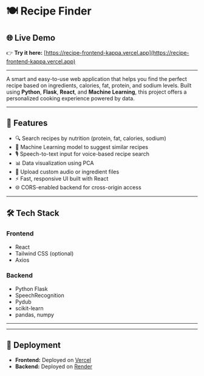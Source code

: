 # 🍽️ Recipe Finder
## 🌐 Live Demo

👉 **Try it here:** [https://recipe-frontend-kappa.vercel.app](https://recipe-frontend-kappa.vercel.app)

---

A smart and easy-to-use web application that helps you find the perfect recipe based on ingredients, calories, fat, protein, and sodium levels. Built using **Python**, **Flask**, **React**, and **Machine Learning**, this project offers a personalized cooking experience powered by data.

---

## 🚀 Features

- 🔍 Search recipes by nutrition (protein, fat, calories, sodium)
- 🧠 Machine Learning model to suggest similar recipes
- 🎙️ Speech-to-text input for voice-based recipe search
- 📊 Data visualization using PCA
- 📁 Upload custom audio or ingredient files
- ⚡ Fast, responsive UI built with React
- 🌐 CORS-enabled backend for cross-origin access

---

## 🛠️ Tech Stack

### Frontend
- React
- Tailwind CSS (optional)
- Axios

### Backend
- Python Flask
- SpeechRecognition
- Pydub
- scikit-learn
- pandas, numpy

---

---

## 🚀 Deployment

- **Frontend:** Deployed on [Vercel](https://recipe-frontend-kappa.vercel.app)
- **Backend:** Deployed on [Render](https://recipe-backend-tcrn.onrender.com)


